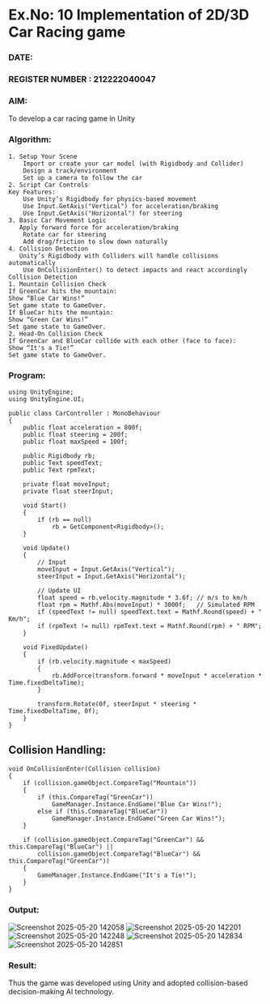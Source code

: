# Ex.No: 10  Implementation of 2D/3D Car Racing game 
### DATE:                                                                            
### REGISTER NUMBER : 212222040047
### AIM: 
To develop a car racing game in Unity 
### Algorithm:
```
1. Setup Your Scene
    Import or create your car model (with Rigidbody and Collider)
    Design a track/environment
    Set up a camera to follow the car
2. Script Car Controls
Key Features:
    Use Unity’s Rigidbody for physics-based movement
    Use Input.GetAxis("Vertical") for acceleration/braking
    Use Input.GetAxis("Horizontal") for steering
3. Basic Car Movement Logic
   Apply forward force for acceleration/braking
    Rotate car for steering
    Add drag/friction to slow down naturally
4. Collision Detection
   Unity’s Rigidbody with Colliders will handle collisions automatically
    Use OnCollisionEnter() to detect impacts and react accordingly
Collision Detection
1. Mountain Collision Check
If GreenCar hits the mountain:
Show “Blue Car Wins!”
Set game state to GameOver.
If BlueCar hits the mountain:
Show “Green Car Wins!”
Set game state to GameOver.
2. Head-On Collision Check
If GreenCar and BlueCar collide with each other (face to face):
Show “It's a Tie!”
Set game state to GameOver.
```  
### Program:
```
using UnityEngine;
using UnityEngine.UI;

public class CarController : MonoBehaviour
{
    public float acceleration = 800f;
    public float steering = 200f;
    public float maxSpeed = 100f;

    public Rigidbody rb;
    public Text speedText;
    public Text rpmText;

    private float moveInput;
    private float steerInput;

    void Start()
    {
        if (rb == null)
            rb = GetComponent<Rigidbody>();
    }

    void Update()
    {
        // Input
        moveInput = Input.GetAxis("Vertical");
        steerInput = Input.GetAxis("Horizontal");

        // Update UI
        float speed = rb.velocity.magnitude * 3.6f; // m/s to km/h
        float rpm = Mathf.Abs(moveInput) * 3000f;   // Simulated RPM
        if (speedText != null) speedText.text = Mathf.Round(speed) + " Km/h";
        if (rpmText != null) rpmText.text = Mathf.Round(rpm) + " RPM";
    }

    void FixedUpdate()
    {
        if (rb.velocity.magnitude < maxSpeed)
        {
            rb.AddForce(transform.forward * moveInput * acceleration * Time.fixedDeltaTime);
        }

        transform.Rotate(0f, steerInput * steering * Time.fixedDeltaTime, 0f);
    }
}

```

## Collision Handling:
```
void OnCollisionEnter(Collision collision)
{
    if (collision.gameObject.CompareTag("Mountain"))
    {
        if (this.CompareTag("GreenCar"))
            GameManager.Instance.EndGame("Blue Car Wins!");
        else if (this.CompareTag("BlueCar"))
            GameManager.Instance.EndGame("Green Car Wins!");
    }

    if (collision.gameObject.CompareTag("GreenCar") && this.CompareTag("BlueCar") ||
        collision.gameObject.CompareTag("BlueCar") && this.CompareTag("GreenCar"))
    {
        GameManager.Instance.EndGame("It's a Tie!");
    }
}
```
### Output:
![Screenshot 2025-05-20 142058](https://github.com/user-attachments/assets/7b834768-f7b9-45f6-aa92-3067ab282d3a)
![Screenshot 2025-05-20 142201](https://github.com/user-attachments/assets/5b8eab02-c41a-47dc-8654-ebaf9f3e511d)
![Screenshot 2025-05-20 142248](https://github.com/user-attachments/assets/2262ac12-2ff6-414c-b8c5-1b6a90f735e7)
![Screenshot 2025-05-20 142834](https://github.com/user-attachments/assets/4a987820-810f-45f9-b944-d9f64663c490)
![Screenshot 2025-05-20 142851](https://github.com/user-attachments/assets/71efbf53-0364-4eaf-a79e-a43f98fb0003)







### Result:
Thus the game was developed using Unity and adopted collision-based decision-making AI technology.
